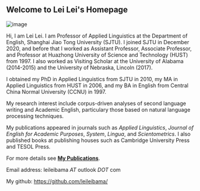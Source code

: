 ## Welcome to Lei Lei's Homepage

![image](https://user-images.githubusercontent.com/36074445/151327479-b4972925-774d-4955-b825-497ccda9ec05.png)


Hi, I am Lei Lei. I am Professor of Applied Linguistics at the Department of English, Shanghai Jiao Tong University (SJTU). I joined SJTU in December 2020, and before that I worked as Assistant Professor, Associate Professor, and Professor at Huazhong University of Science and Technology (HUST) from 1997. I also worked as Visiting Scholar at the University of Alabama (2014-2015) and the University of Nebraska, Lincoln (2017).  

I obtained my PhD in Applied Linguistics from SJTU in 2010, my MA in Applied Linguistics from HUST in 2006, and my BA in English from Central China Normal University (CCNU) in 1997. 

My research interest include corpus-driven analyses of second language writing and Academic English, particulary those based on natural language processing techniques. 

My publications appeared in journals such as _Applied Linguistics_, _Journal of English for Academic Purposes_, _System_, _Lingua_, and _Scientometrics_. I also published books at publishing houses such as Cambridge University Press and TESOL Press. 


For more details see [**My Publications**](https://docs.github.com/en/github/writing-on-github/getting-started-with-writing-and-formatting-on-github/basic-writing-and-formatting-syntax).

Email address: leileibama $AT$ outlook $DOT$ com

My github: https://github.com/leileibama/
